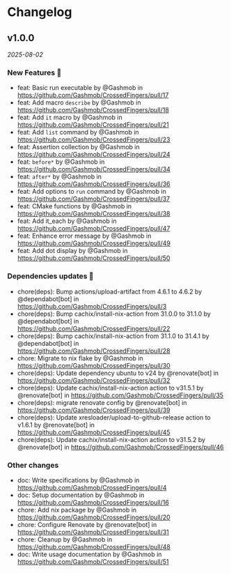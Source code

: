 # Changelog

## v1.0.0

*2025-08-02*

### New Features 🎉
* feat: Basic run executable by @Gashmob in https://github.com/Gashmob/CrossedFingers/pull/17
* feat: Add macro `describe` by @Gashmob in https://github.com/Gashmob/CrossedFingers/pull/18
* feat: Add `it` macro by @Gashmob in https://github.com/Gashmob/CrossedFingers/pull/21
* feat: Add `list` command by @Gashmob in https://github.com/Gashmob/CrossedFingers/pull/23
* feat: Assertion collection by @Gashmob in https://github.com/Gashmob/CrossedFingers/pull/24
* feat: `before*` by @Gashmob in https://github.com/Gashmob/CrossedFingers/pull/34
* feat: `after*` by @Gashmob in https://github.com/Gashmob/CrossedFingers/pull/36
* feat: Add options to `run` command by @Gashmob in https://github.com/Gashmob/CrossedFingers/pull/37
* feat: CMake functions by @Gashmob in https://github.com/Gashmob/CrossedFingers/pull/38
* feat: Add it_each by @Gashmob in https://github.com/Gashmob/CrossedFingers/pull/47
* feat: Enhance error message by @Gashmob in https://github.com/Gashmob/CrossedFingers/pull/49
* feat: Add dot display by @Gashmob in https://github.com/Gashmob/CrossedFingers/pull/50
### Dependencies updates 🧰
* chore(deps): Bump actions/upload-artifact from 4.6.1 to 4.6.2 by @dependabot[bot] in https://github.com/Gashmob/CrossedFingers/pull/3
* chore(deps): Bump cachix/install-nix-action from 31.0.0 to 31.1.0 by @dependabot[bot] in https://github.com/Gashmob/CrossedFingers/pull/22
* chore(deps): Bump cachix/install-nix-action from 31.1.0 to 31.4.1 by @dependabot[bot] in https://github.com/Gashmob/CrossedFingers/pull/28
* chore: Migrate to nix flake by @Gashmob in https://github.com/Gashmob/CrossedFingers/pull/30
* chore(deps): Update dependency ubuntu to v24 by @renovate[bot] in https://github.com/Gashmob/CrossedFingers/pull/32
* chore(deps): Update cachix/install-nix-action action to v31.5.1 by @renovate[bot] in https://github.com/Gashmob/CrossedFingers/pull/35
* chore(deps): migrate renovate config by @renovate[bot] in https://github.com/Gashmob/CrossedFingers/pull/39
* chore(deps): Update xresloader/upload-to-github-release action to v1.6.1 by @renovate[bot] in https://github.com/Gashmob/CrossedFingers/pull/45
* chore(deps): Update cachix/install-nix-action action to v31.5.2 by @renovate[bot] in https://github.com/Gashmob/CrossedFingers/pull/46
### Other changes
* doc: Write specifications by @Gashmob in https://github.com/Gashmob/CrossedFingers/pull/4
* doc: Setup documentation by @Gashmob in https://github.com/Gashmob/CrossedFingers/pull/16
* chore: Add nix package by @Gashmob in https://github.com/Gashmob/CrossedFingers/pull/20
* chore: Configure Renovate by @renovate[bot] in https://github.com/Gashmob/CrossedFingers/pull/31
* chore: Cleanup by @Gashmob in https://github.com/Gashmob/CrossedFingers/pull/48
* doc: Write usage documentation by @Gashmob in https://github.com/Gashmob/CrossedFingers/pull/51
